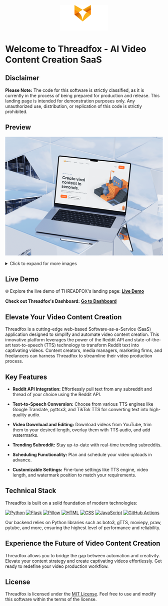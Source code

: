 <p align="center">
    <img width="30%" src="./Preview/logo.png" alt="brand logo" >
</p>

# Welcome to Threadfox - AI Video Content Creation SaaS

## Disclaimer

**Please Note:** The code for this software is strictly classified, as it is currently in the process of being prepared for production and release. This landing page is intended for demonstration purposes only. Any unauthorized use, distribution, or replication of this code is strictly prohibited.

## Preview
![THREADFOX](./Preview/Image0001@0.75x.png)
<details>
  <summary>Click to expand for more images</summary>

  ![Image 1](./Preview/188.png)
  ![Image 2](./Preview/3.png)
  ![Image 3](./Preview/4.png)
 

</details>

## Live Demo

🌐 Explore the live demo of THREADFOX's landing page: [**Live Demo**](https://sami-souissi.github.io/Threadfox---AI-Video-Content-Creation-SaaS-Landing-Page-/) 

**Check out Threadfox's Dashboard:** [**Go to Dashboard**](https://github.com/Sami-Souissi/Threadfox---AI-Video-Content-Creation-SaaS)


## Elevate Your Video Content Creation

Threadfox is a cutting-edge web-based Software-as-a-Service (SaaS) application designed to simplify and automate video content creation. This innovative platform leverages the power of the Reddit API and state-of-the-art text-to-speech (TTS) technology to transform Reddit text into captivating videos. Content creators, media managers, marketing firms, and freelancers can harness Threadfox to streamline their video production process.

## Key Features

- **Reddit API Integration:** Effortlessly pull text from any subreddit and thread of your choice using the Reddit API.

- **Text-to-Speech Conversion:** Choose from various TTS engines like Google Translate, pyttsx3, and TikTok TTS for converting text into high-quality audio.

- **Video Download and Editing:** Download videos from YouTube, trim them to your desired length, overlay them with TTS audio, and add watermarks.

- **Trending Subreddit:** Stay up-to-date with real-time trending subreddits.

- **Scheduling Functionality:** Plan and schedule your video uploads in advance.

- **Customizable Settings:** Fine-tune settings like TTS engine, video length, and watermark position to match your requirements.

## Technical Stack

Threadfox is built on a solid foundation of modern technologies:

[![Python](https://img.shields.io/badge/Python-3.9-blue)](https://www.python.org/)
[![Flask](https://img.shields.io/badge/Flask-2.1-green)](https://flask.palletsprojects.com/en/2.1.x/)
[![Pillow](https://img.shields.io/badge/Pillow-8.2-blue)](https://pillow.readthedocs.io/en/stable/)
[![HTML](https://img.shields.io/badge/HTML-5-red)](https://developer.mozilla.org/en-US/docs/Web/HTML)
[![CSS](https://img.shields.io/badge/CSS-3-blue)](https://developer.mozilla.org/en-US/docs/Web/CSS)
[![JavaScript](https://img.shields.io/badge/JavaScript-ES6-yellow)](https://developer.mozilla.org/en-US/docs/Web/JavaScript)
[![GitHub Actions](https://img.shields.io/badge/GitHub%20Actions-CI/CD-green)](https://docs.github.com/en/actions)

Our backend relies on Python libraries such as boto3, gTTS, moviepy, praw, pytube, and more, ensuring the highest level of performance and reliability.

## Experience the Future of Video Content Creation

Threadfox allows you to bridge the gap between automation and creativity. Elevate your content strategy and create captivating videos effortlessly. Get ready to redefine your video production workflow.


## License

Threadfox is licensed under the [MIT License](LICENSE). Feel free to use and modify this software within the terms of the license.



